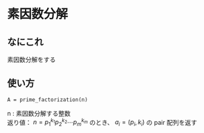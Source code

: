 # 素因数分解

## なにこれ
素因数分解をする

## 使い方
```
A = prime_factorization(n)
```
n : 素因数分解する整数<br>
返り値： $n = p_1^{k_1}p_2^{k_2}\cdots p_m^{k_m}$ のとき、 $a_i = (p_i, k_i)$ の pair 配列を返す

